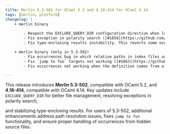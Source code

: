 ```yaml
---
title: Merlin 5.3-502 for OCaml 5.2 and 4.18-414 for OCaml 4.14
tags: [merlin, platform]
changelog: |
    + merlin binary
      
        - Respect the EXCLUDE_QUERY_DIR configuration directive when looking for cmt files [#1854](https://github.com/ocaml/merlin/pull/1854)
        - Fix exception in polarity search ([#1858](https://github.com/ocaml/merlin/pull/1858) fixes [#1113](https://github.com/ocaml/merlin/issues/1113))
        - Fix type-enclosing results instability. This reverts some overly aggressive deduplication that should be done on the client side. [#1864](https://github.com/ocaml/merlin/pull/1864)

    + merlin binary (only in 5.3-502)
        - Fix occurrences bug in which relative paths in index files are resolved against the PWD rather than the SOURCE_ROOT [#1855](https://github.com/ocaml/merlin/pull/1855)
        - Fix `jump to fun` targets not working ([#1863](https://github.com/ocaml/merlin/pull/1863), fixes [#1862](https://github.com/ocaml/merlin/issues/1862))
        - Fix occurrences not working when the definition comes from a hidden source file [#1865](https://github.com/ocaml/merlin/pull/1865)

---
```


This release introduces **Merlin 5.3-502**, compatible with OCaml 5.2, and **4.18-414**, compatible with OCaml 4.14. Key updates include `EXCLUDE_QUERY_DIR` for better file management, resolving exceptions in polarity search, 

and stabilizing type-enclosing results. For users of 5.3-502, additional enhancements address path resolution issues, fixes `jump to fun` functionality, and ensure proper handling of occurrences from hidden source files.
